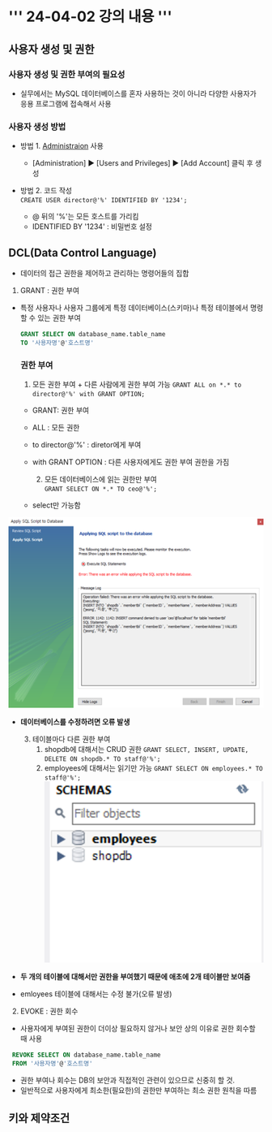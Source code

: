 # ''' 24-04-02 강의 내용 '''

## 사용자 생성 및 권한
### 사용자 생성 및 권한 부여의 필요성
- 실무에서는 MySQL 데이터베이스를 혼자 사용하는 것이 아니라 다양한 사용자가 응용 프로그램에 접속해서 사용

### 사용자 생성 방법
- 방법 1. <u>Administraion</u> 사용
  - [Administration] ▶ [Users and Privileges] ▶ [Add Account] 클릭 후 생성

- 방법 2. 코드 작성  
   `CREATE USER director@'%' IDENTIFIED BY '1234';`
   - @ 뒤의 '%'는 모든 호스트를 가리킴 
   - IDENTIFIED BY '1234' : 비밀번호 설정


## DCL(Data Control Language)
- 데이터의 접근 권한을 제어하고 관리하는 명령어들의 집합
1. GRANT : 권한 부여
- 특정 사용자나 사용자 그룹에게 특정 데이터베이스(스키마)나 특정 테이블에서 명령할 수 있는 권한 부여
    ``` SQL
    GRANT SELECT ON database_name.table_name
    TO '사용자명'@'호스트명'
    ```
   ### 권한 부여 
    1. 모든 권한 부여 + 다른 사람에게 권한 부여 가능
   `GRANT ALL on *.* to director@'%' with GRANT OPTION;`
   - GRANT: 권한 부여
   - ALL : 모든 권한
   - to director@'%' : diretor에게 부여
   - with GRANT OPTION : 다른 사용자에게도 권한 부여 권한을 가짐 

     2. 모든 데이터베이스에 읽는 권한만 부여  
   `GRANT SELECT ON *.* TO ceo@'%';`
   - select만 가능함

![사장님 오류](2024-04-02-13-23-51.png)
- **데이터베이스를 수정하려면 오류 발생** 


    3. 테이블마다 다른 권한 부여  
        1) shopdb에 대해서는 CRUD 권한
            `GRANT SELECT, INSERT, UPDATE, DELETE ON shopdb.* TO staff@'%';`  
        2) employees에 대해서는 읽기만 가능
            `GRANT SELECT ON employees.* TO staff@'%';`
![직원 오류](2024-04-02-13-27-08.png)
- **두 개의 테이블에 대해서만 권한을 부여했기 때문에 애초에 2개 테이블만 보여줌**
- emloyees 테이블에 대해서는 수정 불가(오류 발생)           

2. EVOKE : 권한 회수
  - 사용자에게 부여된 권한이 더이상 필요하지 않거나 보안 상의 이유로 권한 회수할 때 사용  
   ``` SQL
    REVOKE SELECT ON database_name.table_name
    FROM '사용자명'@'호스트명'
  ```
- 권한 부여나 회수는 DB의 보안과 직접적인 관련이 있으므로 신중히 할 것.     
- 일반적으로 사용자에게 최소한(필요한)의 권한만 부여하는 최소 권한 원칙을 따름

## 키와 제약조건
